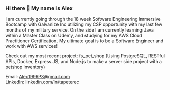 ### Hi there 👋 My name is Alex
I am currently going through the 18 week Software Engineering Immersive Bootcamp with Galvanize Inc utilizing my CSP opportunity with my last few months of my military service. On the side I am currently learning Java within a Master Class on Udemy, and studying for my AWS Cloud Practitioner Certification. My ultimate goal is to be a Software Engineer and work with AWS services!

Check out my most recent project: fs_pet_shop (Using PostgreSQL, RESTful APIs, Docker, Express.JS, and Node.js to make a server side project with a petshop inventory) 

Email: Alex1996P3@gmail.com  
LinkedIn: linkedin.com/in/tapeterec
<!--
**tpeterec/tpeterec** is a ✨ _special_ ✨ repository because its `README.md` (this file) appears on your GitHub profile.

Here are some ideas to get you started:

- 🔭 I’m currently working on ...
- 🌱 I’m currently learning ...
- 👯 I’m looking to collaborate on ...
- 🤔 I’m looking for help with ...
- 💬 Ask me about ...
- 📫 How to reach me: ...
- 😄 Pronouns: ...
- ⚡ Fun fact: ...
-->
